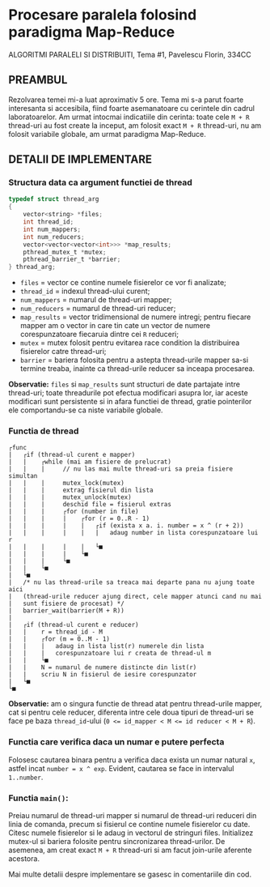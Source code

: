 # Procesare paralela folosind paradigma Map-Reduce
ALGORITMI PARALELI SI DISTRIBUITI,
Tema #1,
Pavelescu Florin, 334CC
## PREAMBUL
Rezolvarea temei mi-a luat aproximativ 5 ore. Tema mi s-a parut foarte 
interesanta si accesibila, fiind foarte asemanatoare cu cerintele din
cadrul laboratoarelor. Am urmat intocmai indicatiile din cerinta: 
toate cele `M + R` thread-uri au fost create la inceput, am folosit exact
`M + R` thread-uri, nu am folosit variabile globale, am urmat paradigma
Map-Reduce.

## DETALII DE IMPLEMENTARE
### Structura data ca argument functiei de thread
```C
typedef struct thread_arg                          
{                                                  
	vector<string> *files;                         
	int thread_id;                                 
	int num_mappers;                               
	int num_reducers;                              
	vector<vector<vector<int>>> *map_results;	   
	pthread_mutex_t *mutex;                       
	pthread_barrier_t *barrier;                   
} thread_arg;
```
- `files` = vector ce contine numele fisierelor ce vor fi analizate;
- `thread_id` = indexul thread-ului curent;
- `num_mappers` = numarul de thread-uri mapper;
- `num_reducers` = numarul de thread-uri reducer;
- `map_results` = vector tridimensional de numere intregi; pentru fiecare
mapper am o vector in care tin cate un vector de numere corespunzatoare
fiecaruia dintre cei `R` reduceri;
- `mutex` = mutex folosit pentru evitarea race condition la distribuirea
fisierelor catre thread-uri;
- `barrier` = bariera folosita pentru a astepta thread-urile mapper sa-si
termine treaba, inainte ca thread-urile reducer sa inceapa procesarea.

**Observatie:** `files` si `map_results` sunt structuri de date partajate intre
thread-uri; toate threadurile pot efectua modificari asupra lor, iar
aceste modificari sunt persistente si in afara functiei de thread, 
gratie pointerilor ele comportandu-se ca niste variabile globale.

### Functia de thread
```
┌func
|   ┌if (thread-ul curent e mapper)
|   |    ┌while (mai am fisiere de prelucrat)
|   |    |     // nu las mai multe thread-uri sa preia fisiere simultan
|   |    |     mutex_lock(mutex)
|   |    |     extrag fisierul din lista
|   |    |     mutex_unlock(mutex)
|   |    |     deschid file = fisierul extras
|   |    |     ┌for (number in file)
|   |    |     |    ┌for (r = 0..R - 1)
|   |    |     |    |   ┌if (exista x a. i. number = x ^ (r + 2))
|   |    |     |    |   |   adaug number in lista corespunzatoare lui r
|   |    |     |    |   └■
|   |    |     |    └■
|   |    |     └■
|   |    └■
|   └■
|   /* nu las thread-urile sa treaca mai departe pana nu ajung toate aici
|   (thread-urile reducer ajung direct, cele mapper atunci cand nu mai
|   sunt fisiere de procesat) */
|   barrier_wait(barrier(M + R))
|
|   ┌if (thread-ul curent e reducer)
|   |    r = thread_id - M
|   |    ┌for (m = 0..M - 1)
|   |    |   adaug in lista list(r) numerele din lista
|   |    |   corespunzatoare lui r creata de thread-ul m
|   |    └■
|   |    N = numarul de numere distincte din list(r)
|   |    scriu N in fisierul de iesire corespunzator
|   └■
└■
```
**Observatie:** am o singura functie de thread atat pentru thread-urile mapper,
cat si pentru cele reducer, diferenta intre cele doua tipuri de thread-uri
se face pe baza `thread_id`-ului (`0 <= id_mapper < M <= id reducer < M + R`).

### Functia care verifica daca un numar e putere perfecta
Folosesc cautarea binara pentru a verifica daca exista un numar natural `x`,
astfel incat `number = x ^ exp`. Evident, cautarea se face in intervalul `1..number`.

### Functia `main()`:
Preiau numarul de thread-uri mapper si numarul de thread-uri reduceri din
linia de comanda, precum si fisierul ce contine numele fisierelor cu date.
Citesc numele fisierelor si le adaug in vectorul de stringuri files.
Initializez mutex-ul si bariera folosite pentru sincronizarea thread-urilor.
De asemenea, am creat exact `M + R` thread-uri si am facut join-urile aferente
acestora.

Mai multe detalii despre implementare se gasesc in comentariile din cod.

